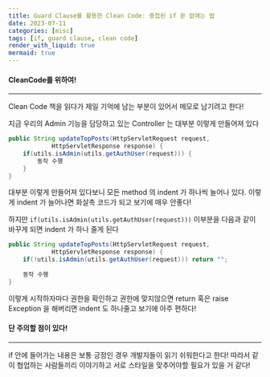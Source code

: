 ```yaml
---
title: Guard Clause를 활용한 Clean Code: 중첩된 if 문 없애는 법
date: 2023-07-11
categories: [misc]
tags: [if, guard clause, clean code]
render_with_liquid: true
mermaid: true
---
```

#### CleanCode를 위하여!
---
Clean Code 책을 읽다가 제일 기억에 남는 부분이 있어서 메모로 남기려고 한다!

지금 우리의 Admin 기능을 담당하고 있는 Controller 는 대부분 이렇게 만들어져 있다

```java
public String updateTopPosts(HttpServletRequest request,
            HttpServletResponse response) {
    if(utils.isAdmin(utils.getAuthUser(request))) {
        동작 수행
    }
}
```

대부분 이렇게 만들어져 있다보니 모든 method 의 indent 가 하나씩 늘어나 있다. 이렇게 indent 가 늘어나면 화살촉 코드가 되고 보기에 매우 안좋다!

하지만 `if(utils.isAdmin(utils.getAuthUser(request)))` 이부분을 다음과 같이 바꾸게 되면 indent 가 하나 줄게 된다

```java
public String updateTopPosts(HttpServletRequest request,
            HttpServletResponse response) {
    if(!utils.isAdmin(utils.getAuthUser(request))) return "";
    
    동작 수행
}
```

이렇게 시작하자마다 권한을 확인하고 권한에 맞지않으면 return 혹은 raise Exception 을 해버리면 indent 도 하나줄고 보기에 아주 편하다!

#### 단 주의할 점이 있다!
---
if 안에 들어가는 내용은 보통 긍정인 경우 개발자들이 읽기 쉬워한다고 한다! 따라서 같이 협업하는 사람들끼리 이야기하고 서로 스타일을 맞추어야할 필요가 있을 거 같다!